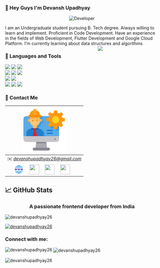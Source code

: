 ### 👋 Hey Guys I'm Devansh Upadhyay
<p align="center"><img src="https://i.ibb.co/S3FwFX7/Developer.jpg" alt="Developer" border="0"></p>
I am an Undergraduate student pursuing B. Tech degree. Always willing to learn and implement. Proficient in Code Development. Have an experience in the fields of Web Development, Flutter Development and Google Cloud Platform. I’m currently learning about data structures and algorithms 

<img align='right' src='https://user-images.githubusercontent.com/5713670/87202985-820dcb80-c2b6-11ea-9f56-7ec461c497c3.gif' width='200"'>

### 🚀 Languages and Tools
<img src="https://img.shields.io/badge/-C%20&%20C++-659ad2?style=flat&logo=c%2B%2B&logoColor=ffffff"> <img src="https://img.shields.io/badge/-Java 11-06305b?style=flat&logo=java&logoColor=white"> <img src="https://img.shields.io/badge/-Python%203-black?style=flat&logo=python&logoColor=white"> <br />
<img src = "https://img.shields.io/badge/-HTML5-E34F26?style=flat&logo=html5&logoColor=white"> <img src = "https://img.shields.io/badge/-CSS3-1572B6?style=flat&logo=css3&logoColor=white">  <img src="https://img.shields.io/badge/-JavaScript-black?style=flat&logo=javascript&logoColor=eed718"> <br />
<img src="https://img.shields.io/badge/-Flutter-3a495d?style=flat&logo=flutter&logoColor=67b7f7"> <img src="https://img.shields.io/badge/%20-Google%20Cloud-blue"> <br />
<img src="https://img.shields.io/badge/%20-Firebase-blueviolet"> <img src="https://img.shields.io/badge/%20-MySQL-blue"> <img src="https://img.shields.io/badge/%20-Jupyter%20Notebook-orange"> <br />

### 📧 Contact Me
|  <a href="https://github.com/DevanshUpadhyay26"><img src="https://github.com/rkasale28/rkasale28/blob/master/icons/engineer.png" width="150px" height="150px" /></a> |
|:---------------------------------------------------------------------------------------------------------------------------------------: |
|✉️ *devanshupadhyay26@gmail.com*|
|<a href="https://www.devanshupadhyay.me/"><img src="https://github.com/rkasale28/rkasale28/blob/master/icons/icons8-website-96.png" width="32px" height="32px"></a> &nbsp; &nbsp; <a href="https://www.linkedin.com/in/devansh-upadhyay/"><img src="https://i.ibb.co/Kx2GSrT/linkedin.png" width="32px" height="32px"></a> &nbsp; &nbsp; <a href="https://twitter.com/___Devansh___"><img src="https://img.icons8.com/color/344/twitter--v1.png" width="32px" height="32px"></a> &nbsp; &nbsp; <a href="https://www.cloudskillsboost.google/public_profiles/c3c0826b-c74d-461e-8b1c-976e2e46d745"><img src="https://img.icons8.com/color/344/google-cloud-platform.png" width="32px" height="32px"></a> &nbsp; &nbsp; |

## &#x1f4c8; GitHub Stats
<h3 align="center">A passionate frontend developer from India</h3>

<p align="left"> <img src="https://komarev.com/ghpvc/?username=devanshupadhyay26&label=Profile%20views&color=0e75b6&style=flat" alt="devanshupadhyay26" /> </p>

<p align="left"> <a href="https://github.com/ryo-ma/github-profile-trophy"><img src="https://github-profile-trophy.vercel.app/?username=devanshupadhyay26" alt="devanshupadhyay26" /></a> </p>

<h3 align="left">Connect with me:</h3>
<p align="left">
</p>

<p><img align="left" src="https://github-readme-stats.vercel.app/api/top-langs?username=devanshupadhyay26&show_icons=true&locale=en&layout=compact" alt="devanshupadhyay26" /></p>

<p>&nbsp;<img align="center" src="https://github-readme-stats.vercel.app/api?username=devanshupadhyay26&show_icons=true&locale=en" alt="devanshupadhyay26" /></p>

<p><img align="center" src="https://github-readme-streak-stats.herokuapp.com/?user=devanshupadhyay26&" alt="devanshupadhyay26" /></p>


